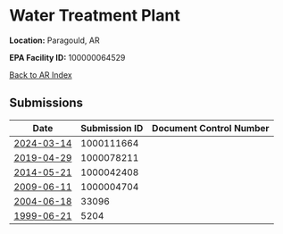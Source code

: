 # Water Treatment Plant

**Location:** Paragould, AR

**EPA Facility ID:** 100000064529

[Back to AR Index](../../index.md)

## Submissions

| Date | Submission ID | Document Control Number |
|------|--------------|-------------------------|
| [2024-03-14](submissions/1000111664.md) | 1000111664 |  |
| [2019-04-29](submissions/1000078211.md) | 1000078211 |  |
| [2014-05-21](submissions/1000042408.md) | 1000042408 |  |
| [2009-06-11](submissions/1000004704.md) | 1000004704 |  |
| [2004-06-18](submissions/33096.md) | 33096 |  |
| [1999-06-21](submissions/5204.md) | 5204 |  |
